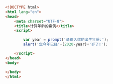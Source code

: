 
<BlogInfo title="9.计算年龄的案例" author="白日梦想猿" pv=0 read_times=0 pre_cost_time=0分11秒 category="js学习" tag_list="['js学习']" create_time="2020.08.01 15:53:12" update_time="2020.08.01 15:54:39" />

```html
<!DOCTYPE html>
<html lang="en">
<head>
    <meta charset="UTF-8">
    <title>计算年龄的案例</title>
    <script>

        var year = prompt('请输入你的出生年份:');
        alert('您今年已经'+(2020-year)+'岁了!');

    </script>
</head>
<body>

</body>
</html>
```
